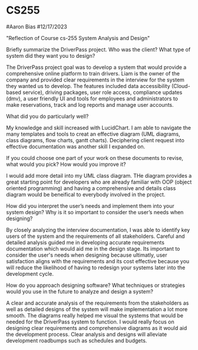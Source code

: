 # CS255
#Aaron Bias
#12/17/2023

"Reflection of Course cs-255 System Analysis and Design"

Briefly summarize the DriverPass project. Who was the client? What type of system did they want you to design?

The DriverPass project goal was to develop a system that would provide a comprehensive online platform to train drivers. Liam is the owner of the company and provided clear requirements in the interview for the system they wanted us to develop. The features included data accessibility (Cloud-based service), driving packages, user role access, compliance updates (dmv), a user friendly UI and tools for employees and administrators to make reservations, track and log reports and manage user accounts.  

What did you do particularly well?

My knowledge and skill increased with LucidChart. I am able to navigate the many templates and tools to creat an effective diagram (UML diagrams, class diagrams, flow charts, gantt charts). Deciphering client request into effective documentation was another skill I expanded on.

If you could choose one part of your work on these documents to revise, what would you pick? How would you improve it?

I would add more detail into my UML class diagram. THe diagram provides a great starting point for developers who are already familiar with OOP (object oriented programming) and having a comprehensive and details class diagram would be beneifical to everybody involved in the project. 

How did you interpret the user’s needs and implement them into your system design? Why is it so important to consider the user’s needs when designing?

By closely analyzing the interview documentation, I was able to identify key users of the system and the requirements of all stakeholders. Careful and detailed analysis guided me in developing accurate requirements documentation which would aid me in the design stage. Its important to consider the user's needs when designing because ultimatly, user satisfaction aligns with the requirements and its cost effective because you will reduce the likelihood of having to redesign your systems later into the development cycle. 

How do you approach designing software? What techniques or strategies would you use in the future to analyze and design a system?

A clear and accurate analysis of the requirements from the stakeholders as well as detailed designs of the system will make implementation a lot more smooth. The diagrams really helped me visual the systems that would be needed for the DriverPass system to function. I would really focus on designing clear requirements and comprehensive diagrams as it would aid the development process. Clear analysis and designs will alleviate development roadbumps such as schedules and budgets. 
